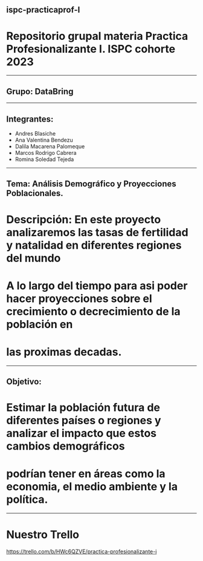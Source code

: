 ## ispc-practicaprof-I
# Repositorio grupal materia Practica Profesionalizante I. ISPC cohorte 2023
-----------------------------------------------------------------------------
## Grupo: DataBring
-----------------------------------------------------------------------------
## Integrantes:
- Andres Blasiche
- Ana Valentina Bendezu
- Dalila Macarena Palomeque
- Marcos Rodrigo Cabrera
- Romina Soledad Tejeda
-----------------------------------------------------------------------------
## Tema: Análisis Demográfico y Proyecciones Poblacionales.
# Descripción: En este proyecto analizaremos las tasas de fertilidad y natalidad en diferentes regiones del mundo
# A lo largo del tiempo para asi poder hacer proyecciones sobre el crecimiento o decrecimiento de la población en
# las proximas decadas.
-----------------------------------------------------------------------------
## Objetivo:
# Estimar la población futura de diferentes países o regiones y analizar el impacto que estos cambios demográficos
# podrían tener en áreas como la economia, el medio ambiente y la política.
---
# Nuestro Trello
https://trello.com/b/HWc6QZVE/practica-profesionalizante-i

